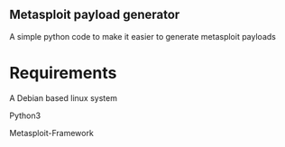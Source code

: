 ## Metasploit payload generator
A simple python code to make it easier to generate metasploit payloads

# Requirements
A Debian based linux system

Python3

Metasploit-Framework
